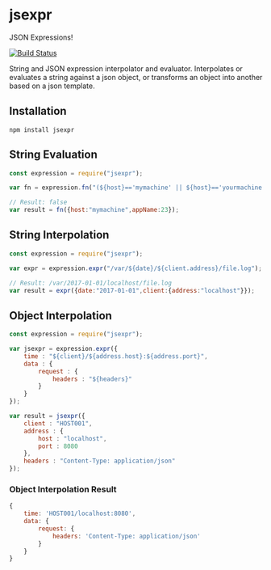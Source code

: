 # jsexpr
JSON Expressions!

[![Build Status](https://travis-ci.org/solzimer/jsexpr.svg?branch=master)](https://travis-ci.org/solzimer/jsexpr)

String and JSON expression interpolator and evaluator. Interpolates or evaluates a string against a json object, or transforms an object into another based on a json template.

## Installation
```
npm install jsexpr
```

## String Evaluation
```javascript
const expression = require("jsexpr");

var fn = expression.fn("(${host}=='mymachine' || ${host}=='yourmachine') && ${appName}=='su'");

// Result: false
var result = fn({host:"mymachine",appName:23});
```

## String Interpolation
```javascript
const expression = require("jsexpr");

var expr = expression.expr("/var/${date}/${client.address}/file.log");

// Result: /var/2017-01-01/localhost/file.log
var result = expr({date:"2017-01-01",client:{address:"localhost"}});
```

## Object Interpolation
```javascript
const expression = require("jsexpr");

var jsexpr = expression.expr({
	time : "${client}/${address.host}:${address.port}",
	data : {
		request : {
			headers : "${headers}"
		}
	}
});

var result = jsexpr({
	client : "HOST001",
	address : {
		host : "localhost",
		port : 8080
	},
	headers : "Content-Type: application/json"
});
```

### Object Interpolation Result
```javascript
{
	time: 'HOST001/localhost:8080',
	data: {
		request: {
			headers: 'Content-Type: application/json'
		}
	}
}
```
